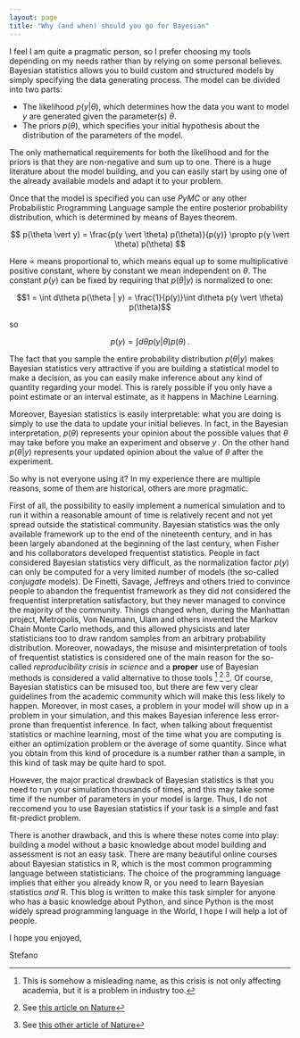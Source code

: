 ```yaml
---
layout: page
title: "Why (and when) should you go for Bayesian"
---
```

I feel I am quite a pragmatic person, so I prefer choosing my tools depending on my needs rather than by relying on some personal believes.
Bayesian statistics allows you to build custom and structured models by simply specifying the data generating process.
The model can be divided into two parts:
- The likelihood $p(y \vert \theta)$, which determines how the data you want to model $y$ are generated given the parameter(s) $\theta$.
- The priors $p(\theta)$, which specifies your initial hypothesis about the distribution of the parameters of the model.

The only mathematical requirements for both the likelihood and for the priors is that they are non-negative and sum up to one.
There is a huge literature about the model building, and you can easily start by using one of the already available models and adapt it
to your problem.

Once that the model is specified you can use $PyMC$ or any other Probabilistic Programming Language
sample the entire posterior probability distribution,
which is determined by means of Bayes theorem.

$$ p(\theta \vert y) = \frac{p(y \vert \theta) p(\theta)}{p(y)} \propto  p(y \vert \theta) p(\theta) $$

Here $\propto$ means proportional to, which means equal up to some multiplicative positive constant,
where by constant we mean independent on $\theta$.
The constant $p(y)$ can be fixed by requiring that $p(\theta \vert y)$ is normalized to one:

$$1 = \int d\theta p(\theta | y) = \frac{1}{p(y)}\int d\theta p(y \vert \theta) p(\theta)$$

so

$$ p(y) = \int d\theta p(y|\theta)p(\theta)\,. $$

The fact that you sample the entire probability distribution $p(\theta \vert y)$
makes Bayesian statistics very attractive if you are building a statistical
model to make a decision, as you can easily make inference about any kind of quantity
regarding your model.
This is rarely possible if you only have a point estimate or an interval estimate, as it happens in Machine Learning.

Moreover, Bayesian statistics is easily interpretable: what you are doing
is simply to use the data to update your initial believes.
In fact, in the Bayesian interpretation, $p(\theta)$ represents your opinion about the possible
values that $\theta$ may take before you make an experiment and observe $y\,.$
On the other hand $p(\theta \vert y)$ represents your updated opinion about the value of $\theta$
after the experiment.

So why is not everyone using it? In my experience there are multiple reasons, some of them
are historical, others are more pragmatic.

First of all, the possibility to easily implement a numerical simulation
and to run it within a reasonable amount of time is relatively recent and not
yet spread outside the statistical community.
Bayesian statistics was the only available framework up to the end of the nineteenth 
century, and in has been largely abandoned at the beginning of the last century,
when Fisher and his collaborators developed frequentist statistics.
People in fact considered Bayesian statistics very difficult,
as the normalization factor $p(y)$
can only be computed for a very limited number of models
(the so-called _conjugate_ models).
De Finetti, Savage, Jeffreys and others tried to convince
people to abandon the frequentist framework as they did not considered the
frequentist interpretation satisfactory, but they never managed to convince
the majority of the community.
Things changed when, during the Manhattan project, Metropolis, Von Neumann, Ulam and
others invented the
Markov Chain Monte Carlo methods, and this allowed physicists and later statisticians
too to 
draw random samples from an arbitrary probability distribution.
Moreover, nowadays, the misuse and misinterpretation of tools of frequentist statistics is considered 
one of the main reason for the so-called _reproducibility crisis in science_
and a **proper** use of Bayesian methods is considered a valid alternative to those
tools [^1] [^2] [^3].
Of course, Bayesian statistics can be misused too, but there are few very clear guidelines from the academic community which will make this less likely to happen.
Moreover, in most cases, a problem in your model will show up in a problem in your simulation, and this makes Bayesian inference less error-prone than frequentist inference.
In fact, when talking about frequentist statistics or machine learning, most of the time what you are computing
is either an optimization problem or the average of some quantity.
Since what you obtain from this kind of procedure is a number rather than a sample,
in this kind of task may be quite hard to spot.

However, the major practical drawback of Bayesian statistics is that you need to run your
simulation thousands of times, and this may take some time if the number
of parameters in your model is large.
Thus, I do not reccomend you to use Bayesian statistics if your task is a simple
and fast fit-predict problem.

There is another drawback, and this is where these notes come into play:
building a model without a basic knowledge about model building and assessment
is not an easy task. There are many beautiful online courses about Bayesian
statistics in R, which is the most common programming language between statisticians.
The choice of the programming language implies that either you already know R, or you need to learn Bayesian
statistics _and_ R.
This blog is written to make this task simpler for anyone who has a basic knowledge
about Python, and since Python is the most widely spread programming language
in the World, I hope I will help a lot of people.

I hope you enjoyed,

Stefano


[^1]: This is somehow a misleading name, as this crisis is not only affecting academia, but it is a problem in industry too.
[^2]: See [this article on Nature](https://www.nature.com/articles/533452a)
[^3]: See [this other article of Nature](https://www.nature.com/articles/520612a)
